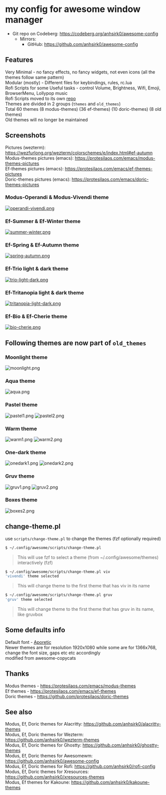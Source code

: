 # my config for awesome window manager

+ Git repo on Codeberg: <https://codeberg.org/anhsirk0/awesome-config>
  - Mirrors:
    + GitHub: <https://github.com/anhsirk0/awesome-config>

## Features
Very Minimal - no fancy effects, no fancy widgets, not even icons (all the themes follow same pattern)  
Modular (mostly) - Different files for keybindings, rules, rc.lua  
Rofi Scripts for some Useful tasks - control Volume, Brightness, Wifi, Emoji, BrowserMenu, Lollypop music  
Rofi Scripts moved to its own [repo](https://codeberg.org/anhsirk0/rofi-config)  
Themes are divided in 2 groups (`themes` and `old_themes`)  
Total 60 themes (8 modus-themes) (36 ef-themes) (10 doric-themes) (8 old themes)  
Old themes will no longer be maintained  

## Screenshots
Pictures (wezterm): https://wezfurlong.org/wezterm/colorschemes/e/index.html#ef-autumn  
Modus-themes pictures (emacs): https://protesilaos.com/emacs/modus-themes-pictures  
Ef-themes pictures (emacs): https://protesilaos.com/emacs/ef-themes-pictures  
Doric-themes pictures (emacs): https://protesilaos.com/emacs/doric-themes-pictures  

### Modus-Operandi & Modus-Vivendi theme
[![operandi-vivendi.png](https://i.postimg.cc/sD2PkW0F/operandi-vivendi.png)](https://postimg.cc/mh0FMPsV)

### Ef-Summer & Ef-Winter theme
[![summer-winter.png](https://i.postimg.cc/v8hL2hhL/summer-winter.png)](https://postimg.cc/qgt3z89z)

### Ef-Spring & Ef-Autumn theme
[![spring-autumn.png](https://i.postimg.cc/QtrkwnvS/spring-autumn.png)](https://postimg.cc/gwNZ64z6)

### Ef-Trio light & dark theme
[![trio-light-dark.png](https://i.postimg.cc/1Xm05Vmq/trio-light-dark.png)](https://postimg.cc/1ndVvtNm)

### Ef-Tritanopia light & dark theme
[![tritanopia-light-dark.png](https://i.postimg.cc/DZddTPTh/tritanopia-light-dark.png)](https://postimg.cc/MMHj0RH3)

### Ef-Bio & Ef-Cherie theme
[![bio-cherie.png](https://i.postimg.cc/VN0D3tvs/bio-cherie.png)](https://postimg.cc/TyGVbpnB)

## Following themes are now part of `old_themes`
### Moonlight theme
![moonlight.png](https://i.postimg.cc/bJqgm404/moonlight.png)

### Aqua theme
![aqua.png](https://i.postimg.cc/654rf9Jy/aqua.png)

### Pastel theme
![pastel1.png](https://i.postimg.cc/Tw8Mh26g/pastel1.png)
![pastel2.png](https://i.postimg.cc/SQfFNptY/pastel2.png)

### Warm theme
![warm1.png](https://i.postimg.cc/qq0PXmg7/warm1.png)
![warm2.png](https://i.postimg.cc/025gzHLW/warm2.png)

### One-dark theme
![onedark1.png](https://i.postimg.cc/3wvzMMvR/onedark1.png)
![onedark2.png](https://i.postimg.cc/1XHLWpNr/onedark2.png)

### Gruv theme
![gruv1.png](https://i.postimg.cc/FK3CWjMk/gruv1.png)
![gruv2.png](https://i.postimg.cc/d19HvJtq/gruv2.png)

### Boxes theme
![boxes2.png](https://i.postimg.cc/sgFpntsK/boxes2.png)

## change-theme.pl
use `scripts/change-theme.pl` to change the themes (fzf optionally required)
```bash
$ ~/.config/awesome/scripts/change-theme.pl 
```
> This will use fzf to select a theme (from ~/.config/awesome/themes) interactively (fzf)
```bash
$ ~/.config/awesome/scripts/change-theme.pl viv
'vivendi' theme selected
```
> This will change theme to the first theme that has viv in its name
```bash
$ ~/.config/awesome/scripts/change-theme.pl gruv
'gruv' theme selected
```
> This will change theme to the first theme that has gruv in its name, like gruvbox

## Some defaults info
Default font - [Aporetic](https://github.com/protesilaos/aporetic)  
Newer themes are for resolution 1920x1080 while some are for 1366x768, change the font size, gaps etc etc accordingly  
modified from awesome-copycats

## Thanks
Modus themes - https://protesilaos.com/emacs/modus-themes  
Ef themes - https://protesilaos.com/emacs/ef-themes  
Doric themes - https://github.com/protesilaos/doric-themes  

## See also
Modus, Ef, Doric themes for Alacritty: https://github.com/anhsirk0/alacritty-themes  
Modus, Ef, Doric themes for Wezterm: https://github.com/anhsirk0/wezterm-themes  
Modus, Ef, Doric themes for Ghostty: https://github.com/anhsirk0/ghostty-themes  
Modus, Ef, Doric themes for Awesomewm: https://github.com/anhsirk0/awesome-config  
Modus, Ef, Doric themes for Rofi: https://github.com/anhsirk0/rofi-config  
Modus, Ef, Doric themes for Xresources: https://github.com/anhsirk0/xresources-themes  
Modus, Ef themes for Kakoune: https://github.com/anhsirk0/kakoune-themes  
